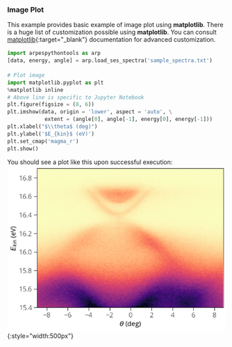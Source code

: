 ### Image Plot

This example provides basic example of image plot using **matplotlib**. There is a huge list of customization possible using **matplotlib**. You can consult [matplotlib](https://matplotlib.org){:target="_blank"} documentation for advanced customization.
```py
import arpespythontools as arp  
[data, energy, angle] = arp.load_ses_spectra('sample_spectra.txt')

# Plot image
import matplotlib.pyplot as plt
%matplotlib inline
# Above line is specific to Jupyter Notebook
plt.figure(figsize = (8, 6))
plt.imshow(data, origin = 'lower', aspect = 'auto', \
            extent = (angle[0], angle[-1], energy[0], energy[-1]))
plt.xlabel("$\\theta$ (deg)")
plt.ylabel('$E_{kin}$ (eV)')
plt.set_cmap('magma_r')
plt.show()
```
You should see a plot like this upon successful execution:  
![plot-sample-spectra](./img/plot-sample-spectra.png){:style="width:500px"} 
